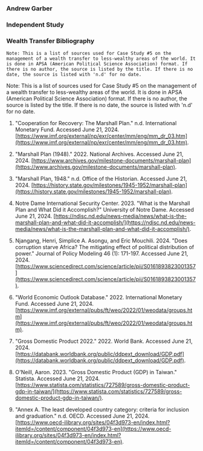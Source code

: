 ### Andrew Garber

### Independent Study

### Wealth Transfer Bibliography

```
Note: This is a list of sources used for Case Study #5 on the management of a wealth transfer to less-wealthy areas of the world. It is done in APSA (American Political Science Association) format. If there is no author, the source is listed by the title. If there is no date, the source is listed with 'n.d' for no date.
```

Note: This is a list of sources used for Case Study #5 on the management of a wealth transfer to less-wealthy areas of the world. It is done in APSA (American Political Science Association) format. If there is no author, the source is listed by the title. If there is no date, the source is listed with 'n.d' for no date.

1. "Cooperation for Recovery: The Marshall Plan." n.d. International Monetary Fund. Accessed June 21, 2024. [https://www.imf.org/external/np/exr/center/mm/eng/mm_dr_03.htm](https://www.imf.org/external/np/exr/center/mm/eng/mm_dr_03.htm).

2. "Marshall Plan (1948)." 2022. National Archives. Accessed June 21, 2024. [https://www.archives.gov/milestone-documents/marshall-plan](https://www.archives.gov/milestone-documents/marshall-plan).

3. "Marshall Plan, 1948." n.d. Office of the Historian. Accessed June 21, 2024. [https://history.state.gov/milestones/1945-1952/marshall-plan](https://history.state.gov/milestones/1945-1952/marshall-plan).

4. Notre Dame International Security Center. 2023. "What is the Marshall Plan and What Did it Accomplish?" University of Notre Dame. Accessed June 21, 2024. [https://ndisc.nd.edu/news-media/news/what-is-the-marshall-plan-and-what-did-it-accomplish/](https://ndisc.nd.edu/news-media/news/what-is-the-marshall-plan-and-what-did-it-accomplish/).

5. Njangang, Henri, Simplice A. Asongu, and Eric Mouchili. 2024. "Does corruption starve Africa? The mitigating effect of political distribution of power." Journal of Policy Modeling 46 (1): 171-197. Accessed June 21, 2024. [https://www.sciencedirect.com/science/article/pii/S0161893823001357](https://www.sciencedirect.com/science/article/pii/S0161893823001357).

6. "World Economic Outlook Database." 2022. International Monetary Fund. Accessed June 21, 2024. [https://www.imf.org/external/pubs/ft/weo/2022/01/weodata/groups.htm](https://www.imf.org/external/pubs/ft/weo/2022/01/weodata/groups.htm).

7. "Gross Domestic Product 2022." 2022. World Bank. Accessed June 21, 2024. [https://databank.worldbank.org/public/ddpext_download/GDP.pdf](https://databank.worldbank.org/public/ddpext_download/GDP.pdf).

8. O'Neill, Aaron. 2023. "Gross Domestic Product (GDP) in Taiwan." Statista. Accessed June 21, 2024. [https://www.statista.com/statistics/727589/gross-domestic-product-gdp-in-taiwan/](https://www.statista.com/statistics/727589/gross-domestic-product-gdp-in-taiwan/).

9. "Annex A. The least developed country category: criteria for inclusion and graduation." n.d. OECD. Accessed June 21, 2024. [https://www.oecd-ilibrary.org/sites/04f3d973-en/index.html?itemId=/content/component/04f3d973-en](https://www.oecd-ilibrary.org/sites/04f3d973-en/index.html?itemId=/content/component/04f3d973-en).
